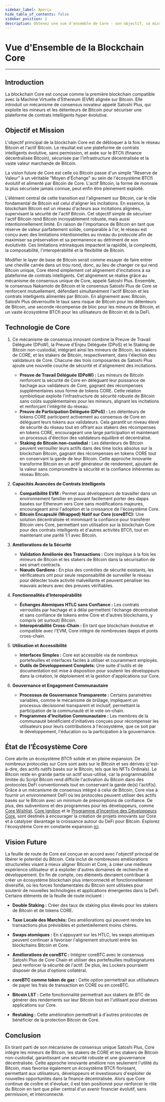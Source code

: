 ```yaml
---
sidebar_label: Aperçu
hide_table_of_contents: false
sidebar_position: 2
description: Obtenez une vue d'ensemble de Core - son objectif, sa mission et sa vision future
---
```


# Vue d'Ensemble de la Blockchain Core

---

## Introduction

La blockchain Core est conçue comme la première blockchain compatible avec la Machine Virtuelle d'Ethereum (EVM) alignée sur Bitcoin. Elle introduit un mécanisme de consensus novateur appelé Satoshi Plus, qui exploite les mineurs et les détenteurs de Bitcoin pour sécuriser une plateforme de contrats intelligents hyper évolutive.

## Objectif et Mission

L'objectif principal de la blockchain Core est de débloquer à la fois le réseau Bitcoin et l'actif Bitcoin. Le résultat est une plateforme de contrats intelligents évolutive, sans permission, et axée sur le BTCfi (finance décentralisée Bitcoin), sécurisée par l'infrastructure décentralisée et la vaste valeur marchande de Bitcoin.

La vision future de Core est celle où Bitcoin passe d'un simple "Réserve de Valeur" à un véritable "Moyen d'Échange" au sein de l'écosystème BTCfi évolutif et alimenté par Bitcoin de Core. L'actif Bitcoin, la forme de monnaie la plus sécurisée jamais connue, peut enfin être pleinement exploité.

L'élément central de cette transition est l'alignement sur Bitcoin, car le rôle fondamental de Bitcoin est celui d'aligner les incitations. En essence, la blockchain Bitcoin est un réseau d'acteurs aux incitations alignées, supervisant la sécurité de l'actif Bitcoin. Cet objectif simple de sécuriser l'actif Bitcoin rend Bitcoin incroyablement robuste, mais aussi intentionnellement limité. En raison de l'importance de Bitcoin en tant que réserve de valeur parfaitement solide, comparable à l'or, le réseau est conçu avec des limitations intentionnelles au niveau du protocole afin de maximiser sa préservation et sa permanence au détriment de son évolutivité. Ces limitations intrinsèques impactent la rapidité, la complexité, la composabilité, l'interopérabilité et la flexibilité de Bitcoin.

Modifier le layer de base de Bitcoin serait comme essayer de faire entrer une cheville carrée dans un trou rond, donc, au lieu de changer ce qui rend Bitcoin unique, Core étend simplement cet alignement d'incitations à sa plateforme de contrats intelligents. Cet alignement se réalise grâce au mécanisme de consensus unique de Core, appelé Satoshi Plus. Ensemble, le consensus Nakamoto de Bitcoin et le consensus Satoshi Plus de Core se renforcent mutuellement, défendant simultanément l'actif Bitcoin et les contrats intelligents alimentés par Bitcoin.
En alignement avec Bitcoin, Satoshi Plus déverrouille le taux sans risque de Bitcoin pour les détenteurs de Bitcoin, une seconde récompense de bloc pour les mineurs de Bitcoin, et un vaste écosystème BTCfi pour les utilisateurs de Bitcoin et de la DeFi.

## Technologie de Core

1. Ce mécanisme de consensus innovant combine la Preuve de Travail Déléguée (DPoW), la Preuve d'Enjeu Déléguée (DPoS) et le Staking de Bitcoin non-custodial, intégrant ainsi les mineurs de Bitcoin, les stakers de CORE, et les stakers de Bitcoin, respectivement, dans l'élection des validateurs de Core. Chacune des trois composantes de Satoshi Plus ajoute une nouvelle couche de sécurité et d'alignement des incitations.
   - **Preuve de Travail Déléguée (DPoW) :** Les mineurs de Bitcoin renforcent la sécurité de Core en déléguant leur puissance de hachage aux validateurs de Core, gagnant des récompenses supplémentaires sous forme de tokens CORE. Cette relation symbiotique exploite l'infrastructure de sécurité robuste de Bitcoin sans coûts supplémentaires pour les mineurs, alignant les incitations et renforçant l'intégrité du réseau.
   - **Preuve de Participation Déléguée (DPoS) :** Les détenteurs de tokens CORE participent activement au consensus de Core en déléguant leurs tokens aux validateurs. Cela garantit un niveau élevé de sécurité du réseau tout en offrant aux stakers des récompenses en tokens CORE, encourageant une large participation et maintenant un processus d'élection des validateurs équilibré et décentralisé.
   - **Staking de Bitcoin non-custodial :** Les détenteurs de Bitcoin peuvent verrouiller leurs actifs dans des time locks absolus sur la blockchain Bitcoin, gagnant des récompenses en tokens CORE tout en conservant la garde de leur Bitcoin. Cette approche innovante transforme Bitcoin en un actif générateur de rendement, ajoutant de la valeur sans compromettre la sécurité et la confiance inhérentes au réseau Bitcoin.

2. **Capacités Avancées de Contrats Intelligents**
   - **Compatibilité EVM :** Permet aux développeurs de travailler dans un environnement familier en pouvant facilement porter des dapps basées sur Ethereum vers Core sans modifications majeures, encourageant ainsi l'adoption et la croissance de l'écosystème Core.
   - **Bitcoin Encapsulé (Wrapped) Natif sur Core (coreBTC):** Une solution décentralisée et minimisant la confiance pour transférer Bitcoin vers Core, permettant son utilisation sur la blockchain Core pour des contrats intelligents et d'autres activités BTCfi, tout en maintenant une parité 1:1 avec Bitcoin.

3. **Améliorations de la Sécurité**
   - **Validation Améliorée des Transactions :** Core implique à la fois les mineurs de Bitcoin et les stakers de Bitcoin dans la sécurisation de ses smart contracts.
   - **Nœuds Gardiens :** En plus des contrôles de sécurité existants, les vérificateurs ont pour seule responsabilité de surveiller le réseau pour détecter toute activité malveillante et peuvent pénaliser les mauvais acteurs avec des preuves vérifiables.

4. **Fonctionnalités d’Interopérabilité**
   - **Échanges Atomiques HTLC sans Confiance :** Les contrats verrouillés par hachage et à délai permettent l'échange décentralisé et sans confiance de tokens entre Core et d'autres blockchains, y compris (et surtout) Bitcoin.
   - **Interopérabilité Cross-Chain :** En tant que blockchain évolutive et compatible avec l'EVM, Core intègre de nombreuses dapps et ponts cross-chain.

5. **Utilisation et Accessibilité**
   - **Interfaces Simples :** Core est accessible via de nombreux portefeuilles et interfaces faciles à utiliser et couramment employés.
   - **Outils de Développement Complets:** Une suite d'outils et de documentation est mise à disposition pour soutenir les développeurs dans la création, le déploiement et la gestion d'applications sur Core.

6. **Gouvernance et Engagement Communautaire**
   - **Processus de Gouvernance Transparente :** Certains paramètres variables, comme le mécanisme de brûlage, impliquent un processus décisionnel transparent et inclusif, permettant la participation de la communauté et le vote on-chain.
   - **Programmes d'Incitation Communautaire :** Les membres de la communauté bénéficient d'initiatives conçues pour récompenser les utilisateurs pour leurs contributions à l'écosystème, que ce soit par le développement, l'éducation ou la participation à la gouvernance.

## État de l’Écosystème Core

Core abrite un écosystème BTCfi solide et en pleine expansion. De nombreux protocoles sur Core sont axés sur le Bitcoin et ses dérivés (c'est-à-dire, des actifs natifs basés sur le Bitcoin, tels que les NFTs Ordinals). Le Bitcoin reste en grande partie un actif sous-utilisé, car la programmabilité limitée du Script Bitcoin rend difficile l'activation du Bitcoin dans des protocoles DeFi conventionnels tout en conservant la garde de(s) l'actif(s). Grâce à un mécanisme de consensus intégré à celui de Bitcoin, Core vise à fournir un environnement DeFi où les protocoles peuvent utiliser des actifs basés sur le Bitcoin avec un minimum de présomptions de confiance. De plus, des subventions et des programmes pour les développeurs, comme [Core Wishlist](https://github.com/coredao-org/core-community-contributions/blob/main/Core-Wishlist.md), [Core Ignition](https://ignition.coredao.org/) et le [Programme d'Incentive des Développeurs Core](https://coredao.org/initiatives/incentiveprogram), sont destinés à encourager la création de projets innovants sur Core et à catalyser davantage la croissance autour du DeFi pour Bitcoin. Explorez l'écosystème Core en constante expansion [ici](https://coredao.org/explore/ecosystem).

## Vision Future

La feuille de route de Core est conçue en accord avec l'objectif principal de libérer le potentiel du Bitcoin. Cela inclut de nombreuses améliorations structurelles visant à mieux aligner Bitcoin et Core, à créer une meilleure expérience utilisateur et à exploiter d'autres domaines de recherche et développement. En fin de compte, ces éléments devraient contribuer à créer un écosystème blockchain plus interconnecté et fonctionnellement diversifié, où les forces fondamentales du Bitcoin sont utilisées pour soutenir de nouvelles technologies et applications émergentes dans la DeFi. Certains éléments de la feuille de route incluent :

- **Double Staking :** Créer des taux de staking plus élevés pour les stakers de Bitcoin et de tokens CORE.

- **Taxe Locale des Marchés:** Des améliorations qui peuvent rendre les transactions plus prévisibles et potentiellement moins chères.

- **Swaps atomiques :** En s'appuyant sur les HTLC, les swaps atomiques peuvent continuer à favoriser l'alignement structurel entre les blockchains Bitcoin et Core.

- **Améliorations de coreBTC :** Intégrer coreBTC avec le consensus Satoshi Plus de Core Chain et utiliser des portefeuilles multisignatures peut renforcer la sécurité de l'actif. De plus, les Lockers pourraient disposer de plus d'options collatéral.

- **coreBTC comme token de gaz :** Cette option permettrait aux utilisateurs de payer les frais de transaction en CORE ou en coreBTC.

- **Bitcoin LST :** Cette fonctionnalité permettrait aux stakers de BTC de générer des rendements sur leur Bitcoin tout en l'utilisant pour diverses applications sur Core.

- **Restaking :** Cette amélioration permettrait à d'autres protocoles de bénéficier de la protection Bitcoin de Core.

## Conclusion

En tirant parti de son mécanisme de consensus unique Satoshi Plus, Core intègre les mineurs de Bitcoin, les stakers de CORE et les stakers de Bitcoin non-custodial, garantissant une sécurité robuste et une gouvernance décentralisée. Cette approche innovante améliore non seulement l'utilité du Bitcoin, mais favorise également un écosystème BTCfi florissant, permettant aux utilisateurs, développeurs et investisseurs d'exploiter de nouvelles opportunités dans la finance décentralisée. Alors que Core continue de croître et d'évoluer, il est bien positionné pour renforcer le rôle du Bitcoin en tant que pilier central d'un avenir financier évolutif, sans permission, et interconnecté.
